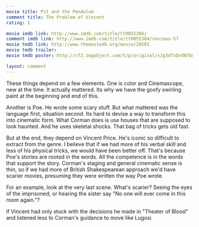 ```yaml
---
movie title: Pit and the Pendulum
comment title: The Problem of Vincent
rating: 1

movie imdb link: http://www.imdb.com/title/tt0055304/
comment imdb link: http://www.imdb.com/title/tt0055304/reviews-57
movie tmdb link: http://www.themoviedb.org/movie/28501
movie tmdb trailer: 
movie tmdb poster: http://cf2.imgobject.com/t/p/original/xJg3dfvDvXN7bdO4bklOac7iNoL.jpg

layout: comment
---
```


These things depend on a few elements. One is color and Cinemascope, new at the time. It actually mattered. Its why we have the goofy swirling paint at the beginning and end of this. 

Another is Poe. He wrote some scary stuff. But what mattered was the language first, situation second. Its hard to devise a way to transform this into cinematic form. What Corman does is use houses that are supposed to look haunted. And he uses skeletal shocks. That bag of tricks gets old fast. 

But at the end, they depend on Vincent Price. He's iconic so difficult to extract from the genre. I believe that if we had more of his verbal skill and less of his physical tricks, we would have been better off. That's because Poe's stories are rooted in the words. All the competence is in the words that support the story. Corman's staging and general cinematic sense is thin, so if we had more of British Shakespearean approach we'd have scarier movies, presuming they were written the way Poe wrote.

For an example, look at the very last scene. What's scarier? Seeing the eyes of the imprisoned, or hearing the sister say "No one will ever come in this room again."?

If Vincent had only stuck with the decisions he made in "Theater of Blood" and listened less to Corman's guidance to move like Lugosi.